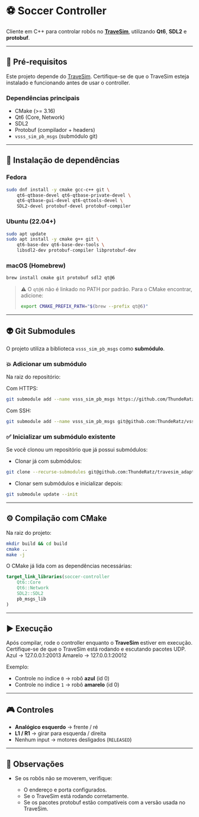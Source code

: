 # ⚽ Soccer Controller

Cliente em C++ para controlar robôs no **[TraveSim](https://github.com/ThundeRatz/travesim)**, utilizando **Qt6**, **SDL2** e **protobuf**.

---

## 🚀 Pré-requisitos

Este projeto depende do [TraveSim](https://github.com/ThundeRatz/travesim).
Certifique-se de que o TraveSim esteja instalado e funcionando antes de usar o controller.

### Dependências principais

* CMake (>= 3.16)
* Qt6 (Core, Network)
* SDL2
* Protobuf (compilador + headers)
* `vsss_sim_pb_msgs` (submódulo git)

---

## 🐧 Instalação de dependências

### Fedora

```bash
sudo dnf install -y cmake gcc-c++ git \
    qt6-qtbase-devel qt6-qtbase-private-devel \
    qt6-qtbase-gui-devel qt6-qttools-devel \
    SDL2-devel protobuf-devel protobuf-compiler
```

### Ubuntu (22.04+)

```bash
sudo apt update
sudo apt install -y cmake g++ git \
    qt6-base-dev qt6-base-dev-tools \
    libsdl2-dev protobuf-compiler libprotobuf-dev
```

### macOS (Homebrew)

```bash
brew install cmake git protobuf sdl2 qt@6
```

> ⚠️ O `qt@6` não é linkado no PATH por padrão.
> Para o CMake encontrar, adicione:
>
> ```bash
> export CMAKE_PREFIX_PATH="$(brew --prefix qt@6)"
> ```

---

## 👽️ Git Submodules

O projeto utiliza a biblioteca `vsss_sim_pb_msgs` como **submódulo**.

### 💥 Adicionar um submódulo

Na raiz do repositório:

Com HTTPS:

```bash
git submodule add --name vsss_sim_pb_msgs https://github.com/ThundeRatz/vsss_sim_pb_msgs.git proto
```

Com SSH:

```bash
git submodule add --name vsss_sim_pb_msgs git@github.com:ThundeRatz/vsss_sim_pb_msgs.git proto
```

### ✅ Inicializar um submódulo existente

Se você clonou um repositório que já possui submódulos:

* Clonar já com submódulos:

```bash
git clone --recurse-submodules git@github.com:ThundeRatz/travesim_adapters.git
```

* Clonar sem submódulos e inicializar depois:

```bash
git submodule update --init
```

---

## ⚙️ Compilação com CMake

Na raiz do projeto:

```bash
mkdir build && cd build
cmake ..
make -j
```

O CMake já lida com as dependências necessárias:

```cmake
target_link_libraries(soccer-controller
    Qt6::Core
    Qt6::Network
    SDL2::SDL2
    pb_msgs_lib
)
```

---

## ▶️ Execução

Após compilar, rode o controller enquanto o **TraveSim** estiver em execução.
Certifique-se de que o TraveSim está rodando e escutando pacotes UDP.
Azul -> 127.0.0.1:20013
Amarelo -> 127.0.0.1:20012

Exemplo:

* Controle no índice `0` → robô **azul** (id 0)
* Controle no índice `1` → robô **amarelo** (id 0)

---

## 🎮 Controles

* **Analógico esquerdo** → frente / ré
* **L1 / R1** → girar para esquerda / direita
* Nenhum input → motores desligados (`RELEASED`)

---

## 📌 Observações

* Se os robôs não se moverem, verifique:

  * O endereço e porta configurados.
  * Se o TraveSim está rodando corretamente.
  * Se os pacotes protobuf estão compatíveis com a versão usada no TraveSim.
